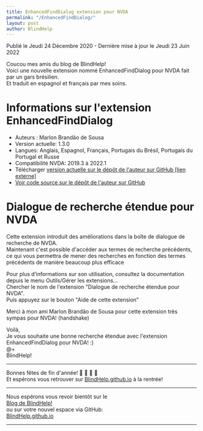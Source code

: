 ```yaml
---
title: EnhancedFindDialog extension pour NVDA
permalink: "/EnhancedFindDialog/"
layout: post
author: BlindHelp
---
```


<footer>Publié le Jeudi 24 Décembre 2020 - Dernière mise à jour le Jeudi 23 Juin 2022</footer>


Coucou mes amis du blog de BlindHelp!    
Voici une nouvelle extension nommé EnhancedFindDialog pour NVDA fait  par un gars brésilien.    
Et traduit en espagnol et français par mes soins.    

# Informations sur l'extension EnhancedFindDialog #

* Auteurs : Marlon Brandão de Sousa
* Version actuelle: 1.3.0
* Langues: Anglais, Espagnol, Français, Portugais du Brésil, Portugais du Portugal et Russe
* Compatibilité NVDA: 2019.3 à 2022.1
* Télécharger [version actuelle sur le dépôt de l'auteur sur GitHub [lien externe]](https://github.com/marlon-sousa/EnhancedFindDialog/releases/download/1.3.0/EnhancedFindDialog-1.3.0.nvda-addon)
* [Voir code source sur le dépôt de l'auteur sur GitHub](https://github.com/marlon-sousa/EnhancedFindDialog)

# Dialogue de recherche étendue pour NVDA #

Cette extension introduit des améliorations dans la boîte de dialogue de recherche  de NVDA.    
Maintenant c'est possible d'accéder aux termes de recherche précédents, ce qui vous permettra de mener des recherches en fonction des termes précédents de manière beaucoup plus efficace    

Pour plus d’informations sur son utilisation, consultez la documentation depuis le menu Outils/Gérer les extensions...    
Chercher le nom de l'extension "Dialogue de recherche étendue pour NVDA".    
Puis appuyez sur le bouton "Aide de cette extension"    

Merci à mon ami Marlon Brandão de Sousa pour cette extension très sympas pour NVDA! (handshake)    

Voilà,    
Je vous souhaite une bonne recherche étendue avec  l'extension EnhancedFindDialog pour NVDA! :)    
@+    
BlindHelp!    

---

Bonnes fêtes de fin d'année! 🎄 🎅 🎉 🎁    
Et espérons vous retrouver sur [BlindHelp.github.io](https://blindhelp.github.io/) à la rentrée!    

---

Nous espérons vous revoir bientôt sur le      
[Blog de BlindHelp!](http://blindhelp.blogspot.fr/)                    
ou sur  votre nouvel espace via GitHub:                     
[BlindHelp.github.io](https://blindhelp.github.io)                    

---